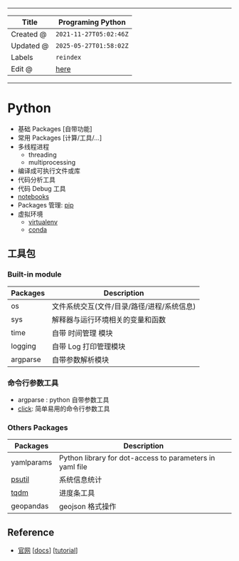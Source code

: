-----

| Title     | Programing Python                                   |
| --------- | --------------------------------------------------- |
| Created @ | `2021-11-27T05:02:46Z`                              |
| Updated @ | `2025-05-27T01:58:02Z`                              |
| Labels    | `reindex`                                           |
| Edit @    | [here](https://github.com/junxnone/xwiki/issues/78) |

-----

# Python

  - 基础 Packages \[自带功能\]
  - 常用 Packages \[计算/工具/...\]
  - 多线程进程
      - threading
      - multiprocessing
  - 编译成可执行文件或库
  - 代码分析工具
  - 代码 Debug 工具
  - [notebooks](https://junxnone.github.io/samples/#/?id=python)
  - Packages 管理: [pip](/0095_Programing_Python_pip)
  - 虚拟环境
      - [virtualenv](/0176_Programing_Python_Tools_virtualenv)
      - [conda](/0073_Tools_Conda)

## 工具包

### Built-in module

| Packages | Description              |
| -------- | ------------------------ |
| os       | 文件系统交互(文件/目录/路径/进程/系统信息) |
| sys      | 解释器与运行环境相关的变量和函数         |
| time     | 自带 时间管理 模块               |
| logging  | 自带 Log 打印管理模块            |
| argparse | 自带参数解析模块                 |

### 命令行参数工具

  - argparse : python 自带参数工具
  - [click](https://click.palletsprojects.com/en/stable/): 简单易用的命令行参数工具

### Others Packages

| Packages                 | Description                                              |
| ------------------------ | -------------------------------------------------------- |
| yamlparams               | Python library for dot-access to parameters in yaml file |
| [psutil](/Python_psutil) | 系统信息统计                                                   |
| [tqdm](/Python_tqdm)     | 进度条工具                                                    |
| geopandas                | geojson 格式操作                                             |

## Reference

  - [官网](https://www.python.org/) \[[docs](https://docs.python.org/3/)\]
    \[[tutorial](https://docs.python.org/3/tutorial/index.html)\]
